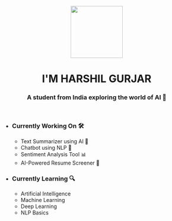 <p align="center">
  <img src="https://www.adoreinfotech.com/assets/img/chatbot-marketing.gif" width="140" />
</p>

<h1 align="center"><strong>I'M HARSHIL GURJAR</strong></h1>

<h3 align="center">A student from India exploring the world of AI 🤖</h3>

<br>

- ### Currently Working On 🛠️
  - Text Summarizer using AI 📝
  - Chatbot using NLP 💬
  - Sentiment Analysis Tool 📊
  - AI-Powered Resume Screener 📄

- ### Currently Learning 🔍
  - Artificial Intelligence
  - Machine Learning
  - Deep Learning
  - NLP Basics
